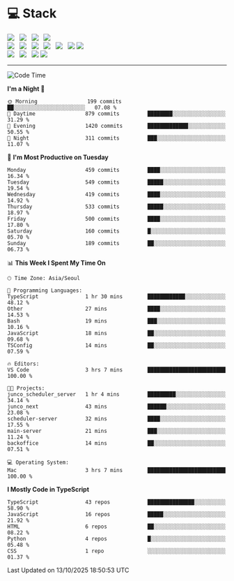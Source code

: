 <h1>💻 Stack</h1>
<div>
 <!-- badge : https://shields.io/ -->
 <!-- icon : https://simpleicons.org/?q=Get -->
 <img src="https://img.shields.io/badge/HTML5-e74c3c?style=flat-square&logo=HTML5&logoColor=white"/> &nbsp 
 <img src="https://img.shields.io/badge/CSS3-0A84FF?style=flat-square&logo=CSS3&logoColor=white"/> &nbsp 
 <img src="https://img.shields.io/badge/JavaScript-FFCD11?style=flat-square&logo=JavaScript&logoColor=white"/> &nbsp 
 <img src="https://img.shields.io/badge/TypeScript-3075C0?style=flat-square&logo=TypeScript&logoColor=white"/>
 <br/>
 <img src="https://img.shields.io/badge/Next-000000?style=flat-square&logo=nextdotjs&logoColor=white"/> &nbsp 
 <img src="https://img.shields.io/badge/React-00BCF6?style=flat-square&logo=React&logoColor=white"/> &nbsp 
 <img src="https://img.shields.io/badge/Redux-764ABC?style=flat-square&logo=Redux&logoColor=white"/> &nbsp
 <img src="https://img.shields.io/badge/Recoil-3578E5?style=flat-square&logo=recoil&logoColor=white"/> &nbsp
 <img src="https://img.shields.io/badge/React-Query-FF4154?style=flat-square&logo=reactquery&logoColor=white"/> &nbsp 
 <img src="https://img.shields.io/badge/styled%2Dcomponents-DB7093?style=flat-square&logo=styled%2Dcomponents&logoColor=white"/>
 <img src="https://img.shields.io/badge/CSS Modules-000000?style=flat-square&logo=CSS Modules&logoColor=white"/> &nbsp 
 <br/>
 <img src="https://img.shields.io/badge/Node-339933?style=flat-square&logo=Node.js&logoColor=white"/> &nbsp 
 <img src="https://img.shields.io/badge/Express-000000?style=flat-square&logo=Express&logoColor=white"/> &nbsp 
 <img src="https://img.shields.io/badge/MongoDB-47A248?style=flat-square&logo=MongoDB&logoColor=white"/>
 <img src="https://img.shields.io/badge/MariaDB-003545?style=flat-square&logo=mariadb&logoColor=white"/>
</div>

<hr>

<!--START_SECTION:waka-->
![Code Time](http://img.shields.io/badge/Code%20Time-2%2C947%20hrs%2054%20mins-blue)

**I'm a Night 🦉** 

```text
🌞 Morning                199 commits         ██░░░░░░░░░░░░░░░░░░░░░░░   07.08 % 
🌆 Daytime                879 commits         ████████░░░░░░░░░░░░░░░░░   31.29 % 
🌃 Evening                1420 commits        █████████████░░░░░░░░░░░░   50.55 % 
🌙 Night                  311 commits         ███░░░░░░░░░░░░░░░░░░░░░░   11.07 % 
```
📅 **I'm Most Productive on Tuesday** 

```text
Monday                   459 commits         ████░░░░░░░░░░░░░░░░░░░░░   16.34 % 
Tuesday                  549 commits         █████░░░░░░░░░░░░░░░░░░░░   19.54 % 
Wednesday                419 commits         ████░░░░░░░░░░░░░░░░░░░░░   14.92 % 
Thursday                 533 commits         █████░░░░░░░░░░░░░░░░░░░░   18.97 % 
Friday                   500 commits         ████░░░░░░░░░░░░░░░░░░░░░   17.80 % 
Saturday                 160 commits         █░░░░░░░░░░░░░░░░░░░░░░░░   05.70 % 
Sunday                   189 commits         ██░░░░░░░░░░░░░░░░░░░░░░░   06.73 % 
```


📊 **This Week I Spent My Time On** 

```text
🕑︎ Time Zone: Asia/Seoul

💬 Programming Languages: 
TypeScript               1 hr 30 mins        ████████████░░░░░░░░░░░░░   48.12 % 
Other                    27 mins             ████░░░░░░░░░░░░░░░░░░░░░   14.53 % 
Bash                     19 mins             ███░░░░░░░░░░░░░░░░░░░░░░   10.16 % 
JavaScript               18 mins             ██░░░░░░░░░░░░░░░░░░░░░░░   09.68 % 
TSConfig                 14 mins             ██░░░░░░░░░░░░░░░░░░░░░░░   07.59 % 

🔥 Editors: 
VS Code                  3 hrs 7 mins        █████████████████████████   100.00 % 

🐱‍💻 Projects: 
junco_scheduler_server   1 hr 4 mins         █████████░░░░░░░░░░░░░░░░   34.14 % 
junco_next               43 mins             ██████░░░░░░░░░░░░░░░░░░░   23.08 % 
scheduler-server         32 mins             ████░░░░░░░░░░░░░░░░░░░░░   17.55 % 
main-server              21 mins             ███░░░░░░░░░░░░░░░░░░░░░░   11.24 % 
backoffice               14 mins             ██░░░░░░░░░░░░░░░░░░░░░░░   07.51 % 

💻 Operating System: 
Mac                      3 hrs 7 mins        █████████████████████████   100.00 % 
```

**I Mostly Code in TypeScript** 

```text
TypeScript               43 repos            ███████████████░░░░░░░░░░   58.90 % 
JavaScript               16 repos            █████░░░░░░░░░░░░░░░░░░░░   21.92 % 
HTML                     6 repos             ██░░░░░░░░░░░░░░░░░░░░░░░   08.22 % 
Python                   4 repos             █░░░░░░░░░░░░░░░░░░░░░░░░   05.48 % 
CSS                      1 repo              ░░░░░░░░░░░░░░░░░░░░░░░░░   01.37 % 
```




 Last Updated on 13/10/2025 18:50:53 UTC
<!--END_SECTION:waka-->
